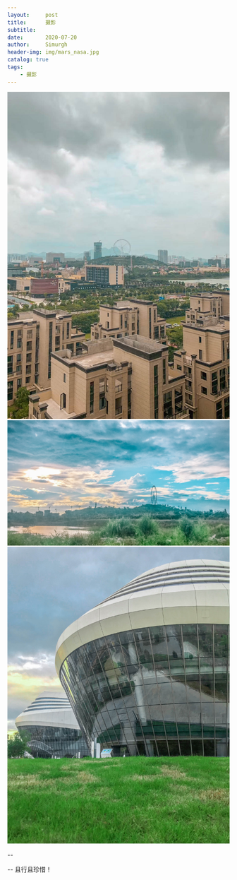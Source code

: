 ```yaml
---
layout:     post
title:      摄影
subtitle:   
date:       2020-07-20
author:     Simurgh
header-img: img/mars_nasa.jpg
catalog: true
tags:
    - 摄影
---
```


![](/img/longguang01.jpg)
![](/img/摩天轮.jpg)
![](/img/科技馆.jpg)





--




--
且行且珍惜！




